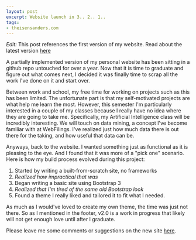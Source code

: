 ```yaml
---
layout: post
excerpt: Website launch in 3.. 2.. 1..
tags:
- theisensanders.com
---
```


*Edit:* This post references the first version of my website. Read about the latest version [here](/blog/portfolio-take-%232/)

A partially implemented version of my personal website has been sitting in a github repo untouched for over a year.
Now that it is time to graduate and figure out what comes next, I decided it was finally time to scrap all
the work I've done on it and start over.

Between work and school, my free time for working on projects such as this has been limited. The unfortunate
part is that my self-motivated projects are what help me learn the most. However, this semester I'm particularly
interested in a couple of my classes because I really have no idea where they are going to take me. Specifically, my
Artificial Intelligence class will be incredibly interesting. We will touch on data mining, a concept I've become
familiar with at WebFilings. I've realized just how much data there is out there for the taking, and how useful
that data can be.

Anyways, back to the website. I wanted something just as functional as it is pleasing to the eye. And I found
that it was more of a "pick one" scenario. Here is how my build process evolved during this project:

1. Started by writing a built-from-scratch site, no frameworks
2. *Realized how impractical that was*
3. Began writing a basic site using Bootstrap 3
4. *Realized that I'm tired of the same old Bootstrap look*
5. Found a theme I really liked and tailored it to fit what I needed.

As much as I would've loved to create my own theme, the time was just not there. So as I mentioned in the footer, v2.0
is a work in progress that likely will not get enough love until after I graduate.

Please leave me some comments or suggestions on the new site [here](http://theisensanders.com/#section5).
